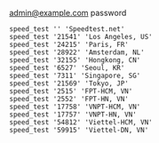 admin@example.com
password


    speed_test '' 'Speedtest.net'
    speed_test '21541' 'Los Angeles, US'
    speed_test '24215' 'Paris, FR'
    speed_test '28922' 'Amsterdam, NL'
    speed_test '32155' 'Hongkong, CN'
    speed_test '6527' 'Seoul, KR'
    speed_test '7311' 'Singapore, SG'
    speed_test '21569' 'Tokyo, JP'
    speed_test '2515' 'FPT-HCM, VN'
    speed_test '2552' 'FPT-HN, VN'
    speed_test '17758' 'VNPT-HCM, VN'
    speed_test '17757' 'VNPT-HN, VN'
    speed_test '54812' 'Viettel-HCM, VN'
    speed_test '59915' 'Viettel-DN, VN'
